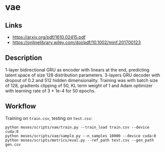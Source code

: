 # vae

## Links

* https://arxiv.org/pdf/1610.02415.pdf
* https://onlinelibrary.wiley.com/doi/pdf/10.1002/minf.201700123

## Description

1-layer bidirectional GRU as encoder with linears at the end, predicting
latent space of size 128 distribution parameters. 3-layers GRU decoder with dropout of 0.2 and 512 hidden dimensionality. 
Training was with batch size of 128, gradients clipping of 50, KL term weight of 1 and Adam optimizer with learning rate of 3 * 1e-4 for 50 epochs.

## Workflow

Training on `train.csv`, testing on `test.csv`:

```
python moses/scripts/vae/train.py --train_load train.csv --device cuda:0
python moses/scripts/vae/sample.py --n_samples 10000 --device cuda:0
python moses/scripts/metrics/eval.py --ref_path test.csv --gen_path gen.csv
```